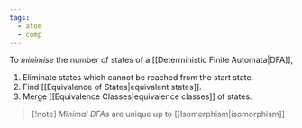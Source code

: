 ```yaml
---
tags:
  - atom
  - comp
---
```

To *minimise* the number of states of a [[Deterministic Finite Automata|DFA]],
1. Eliminate states which cannot be reached from the start state.
2. Find [[Equivalence of States|equivalent states]].
3. Merge [[Equivalence Classes|equivalence classes]] of states.

> [!note] *Minimal DFAs* are unique up to [[Isomorphism|isomorphism]]